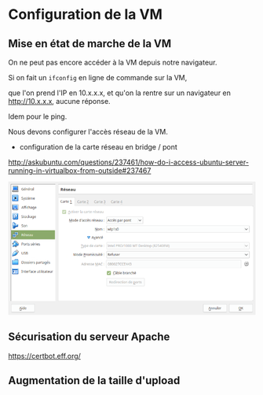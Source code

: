 # Configuration de la VM

## Mise en état de marche de la VM

On ne peut pas encore accéder à la VM depuis notre navigateur.

Si on fait un `ifconfig` en ligne de commande sur la VM, 


que l'on prend l'IP en 10.x.x.x, 
et qu'on la rentre sur un navigateur en http://10.x.x.x, aucune réponse.

Idem pour le ping.

Nous devons configurer l'accès réseau de la VM.

- configuration de la carte réseau en bridge / pont

<http://askubuntu.com/questions/237461/how-do-i-access-ubuntu-server-running-in-virtualbox-from-outside#237467>

![Network as a bridge](virtual-box-reseau-bridge.png)

## Sécurisation du serveur Apache

https://certbot.eff.org/

## Augmentation de la taille d'upload

